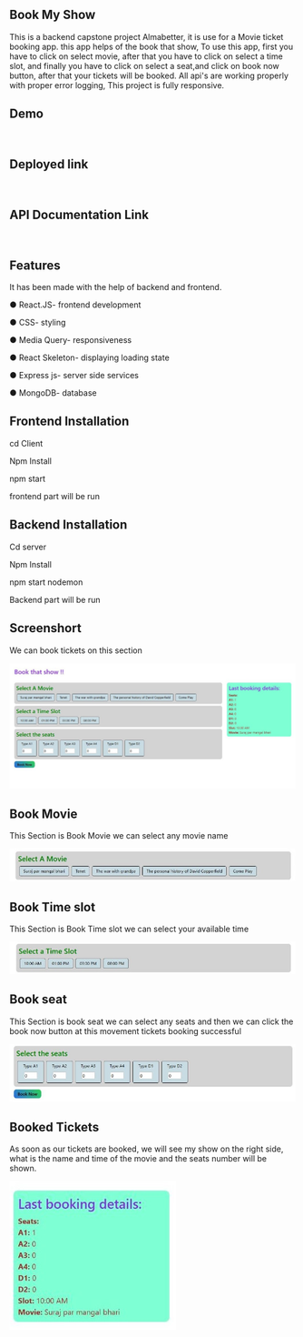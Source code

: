 <h2>Book My Show</h2>
<p>This is a backend capstone project Almabetter, 
    it is use for a Movie ticket booking app. 
    this app helps of the book that show, To use this app, 
    first you have to click on select movie, 
    after that you have to click on select a time slot,
    and finally you have to click on select a seat,and click on book now button, 
    after that your tickets will be booked. All api's are working properly with proper error logging, 
    This project is fully responsive.
</p>

  <h2>Demo</h2>
  <img src="https://drive.google.com/file/d/1C9f2wpk_2JbgqvqvwJXyxwOWGTd1N3qL/view?usp=sharing" alt="">
   
  <h2>Deployed link</h2>
  <img src="https://bookmyshow-client1.onrender.com/" alt="">
  
  <h2>API Documentation Link</h2>
  <img src="https://documenter.getpostman.com/view/24770149/2s93Y3vg2t" alt="">

<h2>Features</h2>
It has been made with the help of backend and frontend.
<p>● React.JS- frontend development</p>
<p>● CSS- styling</p>
<p>● Media Query- responsiveness</p>
<p>● React Skeleton- displaying loading state</p>
<p>● Express js- server side services</p>
<p>● MongoDB- database</p>


<h2>Frontend Installation</h2>
  <p>cd Client</p>
  <p>Npm Install</p>
  <p>npm start </p>
  <p>frontend part will be run</p>

<h2>Backend Installation</h2>
 <p>Cd server</p>
 <p>Npm Install</p>
 <p>npm start nodemon</p>
 <p>Backend part will be run</p>

 <h2>Screenshort</h2>
<p>We can book tickets on this section</p>
<img src="Screenshort.jpg" alt="">

<h2>Book Movie</h2>
<p>This Section is Book Movie we can select any movie name</p>
<img src="Select Movie.jpg" alt="">

<h2>Book Time slot</h2>
<p>This Section is Book Time slot we can select your available time</p>
<img src="Select Time.jpg" alt="">

<h2>Book seat</h2>
<p>This Section is book seat we can select any seats and then we can click the book now button
    at this movement tickets booking successful</p>
<img src="Select seat.jpg" alt="">

<h2>Booked Tickets</h2>
<p>As soon as our tickets are booked, we will see my show on the right side, 
   what is the name and time of the movie and the seats number will be shown.</p>
<img src="last booking slot.jpg" alt="">